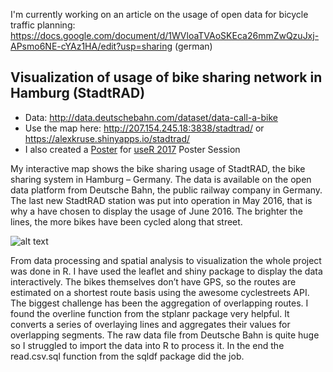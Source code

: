 I'm currently working on an article on the usage of open data for bicycle traffic planning: https://docs.google.com/document/d/1WVloaTVAoSKEca26mmZwQzuJxj-APsmo6NE-cYAz1HA/edit?usp=sharing (german)

## Visualization of usage of bike sharing network in Hamburg (StadtRAD)
 + Data: http://data.deutschebahn.com/dataset/data-call-a-bike
 + Use the map here: http://207.154.245.18:3838/stadtrad/ or https://alexkruse.shinyapps.io/stadtrad/
 + I also created a [Poster](https://github.com/kruse-alex/bike_sharing/blob/master/Kruse_poster-session.pdf) for [useR 2017](https://user2017.brussels/posters) Poster Session
 
My interactive map shows the bike sharing usage of StadtRAD, the bike sharing system in Hamburg – Germany. The data is available on the open data platform from Deutsche Bahn, the public railway company in Germany. The last new StadtRAD station was put into operation in May 2016, that is why a have chosen to display the usage of June 2016. The brighter the lines, the more bikes have been cycled along that street. 

![alt text](https://github.com/kruse-alex/bike_sharing/blob/master/bike_usage_HH.png) 
 
From data processing and spatial analysis to visualization the whole project was done in R. I have used the leaflet and shiny package to display the data interactively. The bikes themselves don’t have GPS, so the routes are estimated on a shortest route basis using the awesome cyclestreets API. The biggest challenge has been the aggregation of overlapping routes. I found the overline function from the stplanr package very helpful. It converts a series of overlaying lines and aggregates their values for overlapping segments. The raw data file from Deutsche Bahn is quite huge so I struggled to import the data into R to process it. In the end the read.csv.sql function from the sqldf package did the job.
